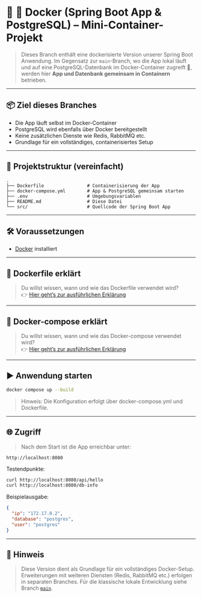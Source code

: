 # 🚀 🐳 Docker (Spring Boot App & PostgreSQL) – Mini-Container-Projekt

> Dieses Branch enthält eine dockerisierte Version unserer Spring Boot Anwendung. 
> Im Gegensatz zur `main`-Branch, wo die App lokal läuft und auf eine PostgreSQL-Datenbank im Docker-Container zugreift 🐳, 
> werden hier **App und Datenbank gemeinsam in Containern** betrieben.

---

## 📦 Ziel dieses Branches

- Die App läuft selbst im Docker-Container
- PostgreSQL wird ebenfalls über Docker bereitgestellt
- Keine zusätzlichen Dienste wie Redis, RabbitMQ etc.
- Grundlage für ein vollständiges, containerisiertes Setup

---

## 📁 Projektstruktur (vereinfacht)

```text
.
├── Dockerfile                # Containerisierung der App
├── docker-compose.yml        # App & PostgreSQL gemeinsam starten
├── .env                      # Umgebungsvariablen
├── README.md                 # Diese Datei
└── src/                      # Quellcode der Spring Boot App

```

---

## 🛠️ Voraussetzungen

- [Docker](https://www.docker.com/) installiert

---

## 🐳 Dockerfile erklärt

> Du willst wissen, wann und wie das Dockerfile verwendet wird?  
👉 [Hier geht’s zur ausführlichen Erklärung](./dockerfile-info.md)

---

## 🐳 Docker-compose erklärt

> Du willst wissen, wann und wie das Docker-compose verwendet wird?  
👉 [Hier geht’s zur ausführlichen Erklärung](./docker-compose-info.md)

---

## ▶️ Anwendung starten

```bash
docker compose up --build
```

> Hinweis: Die Konfiguration erfolgt über docker-compose.yml und Dockerfile.

---

## 🌐 Zugriff

> Nach dem Start ist die App erreichbar unter:

```text
http://localhost:8080
```

Testendpunkte:

```bash
curl http://localhost:8080/api/hello
curl http://localhost:8080/db-info
```

Beispielausgabe:

```json
{
  "ip": "172.17.0.2",
  "database": "postgres",
  "user": "postgres"
}
```

---

## 📌 Hinweis

> Diese Version dient als Grundlage für ein vollständiges Docker-Setup. Erweiterungen mit weiteren Diensten (Redis, RabbitMQ etc.) erfolgen in separaten Branches. 
> Für die klassische lokale Entwicklung siehe Branch [`main`](https://github.com/AhmedElyacoubiForJ/dockerapp/tree/main).
